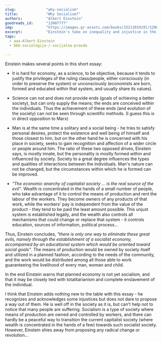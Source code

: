 ```yaml
---
slug:              "why-socialism"
title:             "Why Socialism?"
authors:           "Albert Einstein"
goodreads_id:      "12007777"
img:               "https://images.gr-assets.com/books/1521201919l/12007777.jpg"
excerpt:           "Einstein's take on inequality and injustice in the world, and how they could be solved."
tags:
  - aaa-Albert-Einstein
  - bbb-sociologija-/-socijalna-pravda
  
---
```


Einstein makes several points in this short essay:

- It is hard for economy, as a science, to be objective, because it tends to justify the privileges of the ruling 
class/people, either consciously (in order to preserve the system) or unconsciously (economists are born, formed and 
educated within that system, and usually share its values).

- Science can not and does not provide ends (goals of achieving a better society), but can only supply the means; the 
ends are conceived within the individuals. Thus the achievement of these ends (and evolution of the society) can not be 
seen through scientific methods. (I guess this is in direct opposition to Marx)

- Man is at the same time a solitary and a social being - he tries to satisfy personal desires, protect the existence 
and well being of himself and those closest to him, but on the other hand he is concerned with his place in society, 
seeks to gain recognition and affection of a wider circle or people around him. The ratio of these two opposed drives, 
Einstein says, is mostly innate, but the personality is mostly formed within and influenced by society. Society to a 
great degree influences the types and qualities of interactions between the individuals. Man's nature can not be 
changed, but the circumstances within which he is formed can be improved.

- *"The economic anarchy of capitalist society ... is the real source of the evil"*. Wealth is concentrated in the hands 
of a small number of people, who take advantage of it to control the means of production and rent the labour of the 
workers. They become owners of any products of that work, while the workers' pay is independent from the value of the 
product - they tend to be paid the least amount possible. This unjust system is established legally, and the wealth also 
controls all mechanisms that could change or replace that system - it controls education, sources of information, 
political process...

Thus, Einstein concludes, *"there is only one way to eliminate these great evils, namely through the establishment of a 
socialist economy, accompanied by an educational system which would be oriented toward social goals"*. The means of 
production would be owned by society itself and utilized in a planned fashion, according to the needs of the community, 
and the work would be distributed among all those able to work guaranteeing the livelihood of every man, woman and child.

In the end Einstein warns that planned economy is not yet socialism, and that it may be closely tied with 
totalitarianism and complete enslavement of the individual.


I think that Einstein adds nothing new to the table with this essay - he recognizes and acknowledges some injustices but 
does not dare to propose a way out of them. He is well off in the society as it is, but can't help not to notice that 
many people are suffering. Socialism is a type of society where means of production are owned and controlled by workers, 
and there can hardly be a peaceful way to transition the current capitalist society (where wealth is concentrated in the 
hands of a few) towards such socialist society. However, Einstein shies away from proposing any radical change or revolution...